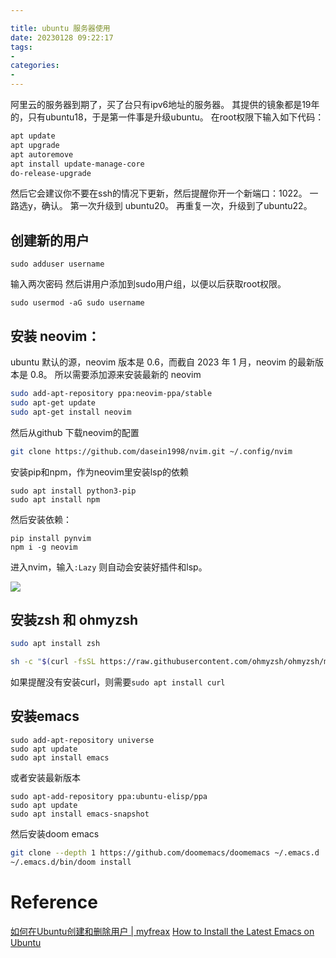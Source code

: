 ```yaml
---

title: ubuntu 服务器使用
date: 20230128 09:22:17
tags: 
- 
categories: 
- 
---
```

阿里云的服务器到期了，买了台只有ipv6地址的服务器。
其提供的镜象都是19年的，只有ubuntu18，于是第一件事是升级ubuntu。
在root权限下输入如下代码：
```bash
apt update 
apt upgrade 
apt autoremove
apt install update-manage-core
do-release-upgrade
```
然后它会建议你不要在ssh的情况下更新，然后提醒你开一个新端口：1022。
一路选y，确认。
第一次升级到 ubuntu20。
再重复一次，升级到了ubuntu22。


## 创建新的用户
```shell
sudo adduser username 
```
输入两次密码
然后讲用户添加到sudo用户组，以便以后获取root权限。
```shell
sudo usermod -aG sudo username
```

## 安装 neovim：
ubuntu 默认的源，neovim 版本是 0.6，而截自 2023 年 1 月，neovim 的最新版本是 0.8。
所以需要添加源来安装最新的 neovim 
```bash
sudo add-apt-repository ppa:neovim-ppa/stable
sudo apt-get update
sudo apt-get install neovim
```
然后从github 下载neovim的配置
```bash
git clone https://github.com/dasein1998/nvim.git ~/.config/nvim
```
安装pip和npm，作为neovim里安装lsp的依赖
```
sudo apt install python3-pip
sudo apt install npm
```
然后安装依赖：
```
pip install pynvim
npm i -g neovim
```
进入nvim，输入`:Lazy`
则自动会安装好插件和lsp。

![](https://vip2.loli.io/2023/01/28/gjQefrcEtwUuZ5p.png)


## 安装zsh 和 ohmyzsh
```sh
sudo apt install zsh 
```
```sh
sh -c "$(curl -fsSL https://raw.githubusercontent.com/ohmyzsh/ohmyzsh/master/tools/install.sh)"
```
如果提醒没有安装curl，则需要`sudo apt install curl`

## 安装emacs
```
sudo add-apt-repository universe
sudo apt update
sudo apt install emacs
```
或者安装最新版本
```
sudo apt-add-repository ppa:ubuntu-elisp/ppa
sudo apt update
sudo apt install emacs-snapshot

```
然后安装doom emacs
```sh
git clone --depth 1 https://github.com/doomemacs/doomemacs ~/.emacs.d
~/.emacs.d/bin/doom install
```



# Reference
[如何在Ubuntu创建和删除用户 | myfreax](https://www.myfreax.com/how-to-add-and-delete-users-on-ubuntu-18-04/)
[How to Install the Latest Emacs on Ubuntu](https://itsfoss.com/install-emacs-ubuntu/)
